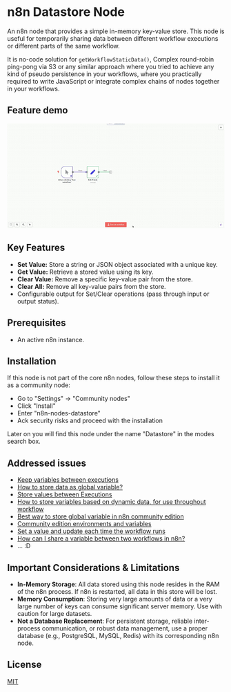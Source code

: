 # n8n Datastore Node

An n8n node that provides a simple in-memory key-value store. This node is useful for temporarily sharing data between different workflow executions or different parts of the same workflow.

It is no-code solution for `getWorkflowStaticData()`, Complex round-robin ping-pong via S3 or any similar approach where you tried to achieve any kind of pseudo persistence in your workflows, where you practically required to write JavaScript or integrate complex chains of nodes together in your workflows.

## Feature demo

![image.gif](image.gif)

## Key Features

*   **Set Value:** Store a string or JSON object associated with a unique key.
*   **Get Value:** Retrieve a stored value using its key.
*   **Clear Value:** Remove a specific key-value pair from the store.
*   **Clear All:** Remove all key-value pairs from the store.
*   Configurable output for Set/Clear operations (pass through input or output status).

## Prerequisites

*   An active n8n instance.

## Installation

If this node is not part of the core n8n nodes, follow these steps to install it as a community node:

 - Go to "Settings" -> "Community nodes"
 - Click "Install"
 - Enter "n8n-nodes-datastore"
 - Ack security risks and proceed with the installation

Later on you will find this node under the name "Datastore" in the modes search box.

## Addressed issues

- [Keep variables between executions](https://community.n8n.io/t/keep-variables-between-executions/5595)
- [How to store data as global variable?](https://community.n8n.io/t/how-to-store-data-as-global-variable/27125)
- [Store values between Executions](https://community.n8n.io/t/store-values-between-executions/23959)
- [How to store variables based on dynamic data, for use throughout workflow](https://community.n8n.io/t/how-to-store-variables-based-on-dynamic-data-for-use-throughout-workflow/68826/4)
- [Best way to store global variable in n8n community edition](https://www.reddit.com/r/n8n/comments/1gptv3c/best_way_to_store_global_variable_in_n8n/)
- [Community edition environments and variables](https://www.reddit.com/r/n8n/comments/18cz4f8/community_edition_environments_and_variables/)
- [Set a value and update each time the workflow runs](https://community.n8n.io/t/set-a-value-and-update-each-time-the-workflow-runs/35083)
- [How can I share a variable between two workflows in n8n?](https://community.n8n.io/t/how-can-i-share-a-variable-between-two-workflows-in-n8n/102094)
- ... :D

## Important Considerations & Limitations

 - **In-Memory Storage**: All data stored using this node resides in the RAM of the n8n process. If n8n is restarted, all data in this store will be lost.
 - **Memory Consumption**: Storing very large amounts of data or a very large number of keys can consume significant server memory. Use with caution for large datasets.
 - **Not a Database Replacement**: For persistent storage, reliable inter-process communication, or robust data management, use a proper database (e.g., PostgreSQL, MySQL, Redis) with its corresponding n8n node.

## License

[MIT](https://github.com/n8n-io/n8n-nodes-starter/blob/master/LICENSE.md)
